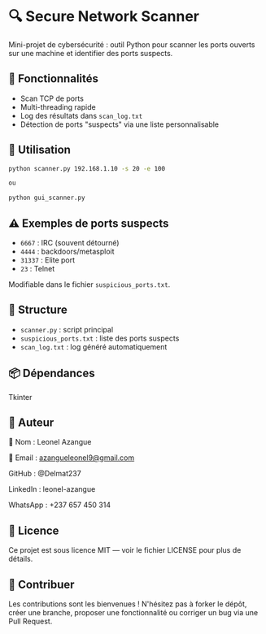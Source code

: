 # 🔍 Secure Network Scanner

Mini-projet de cybersécurité : outil Python pour scanner les ports ouverts sur une machine et identifier des ports suspects.

## 🎯 Fonctionnalités

- Scan TCP de ports
- Multi-threading rapide
- Log des résultats dans `scan_log.txt`
- Détection de ports "suspects" via une liste personnalisable

## 🚀 Utilisation

```bash
python scanner.py 192.168.1.10 -s 20 -e 100

ou 

python gui_scanner.py 
```

## ⚠️ Exemples de ports suspects

- `6667` : IRC (souvent détourné)
- `4444` : backdoors/metasploit
- `31337` : Elite port
- `23` : Telnet

Modifiable dans le fichier `suspicious_ports.txt`.

## 📁 Structure

- `scanner.py` : script principal
- `suspicious_ports.txt` : liste des ports suspects
- `scan_log.txt` : log généré automatiquement

## 📦 Dépendances

Tkinter


## 👤 Auteur

🤵 Nom : Leonel Azangue

📨 Email : azangueleonel9@gmail.com

GitHub : @Delmat237

LinkedIn : leonel-azangue

WhatsApp : +237 657 450 314

## 📄 Licence

Ce projet est sous licence MIT — voir le fichier LICENSE pour plus de détails.

## 🤝 Contribuer

Les contributions sont les bienvenues !
N'hésitez pas à forker le dépôt, créer une branche, proposer une fonctionnalité ou corriger un bug via une Pull Request.